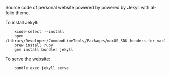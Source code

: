 Source code of personal website powered by powered by Jekyll with al-folio theme.

To install Jekyll:
```
    xcode-select --install
    open /Library/Developer/CommandLineTools/Packages/macOS_SDK_headers_for_macOS_10.14.pkg
    brew install ruby
    gem install bundler jekyll
```

To serve the website:
```
    bundle exec jekyll serve
```